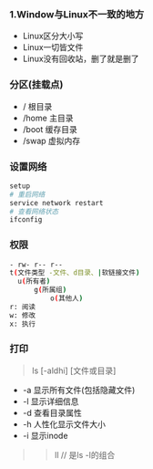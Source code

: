 ### 1.Window与Linux不一致的地方
* Linux区分大小写
* Linux一切皆文件
* Linux没有回收站，删了就是删了


### 分区(挂载点)
* / 根目录
* /home 主目录
* /boot 缓存目录
* /swap 虚拟内存


### 设置网络
```bash
setup
# 重启网络
service network restart
# 查看网络状态
ifconfig
```


### 权限
```bash
- rw- r-- r--
t(文件类型 -文件、d目录、|软链接文件)
  u(所有者)
      g(所属组)
          o(其他人)
r: 阅读
w: 修改
x: 执行
```


### 打印
> ls [-aldhi] [文件或目录]
* -a 显示所有文件(包括隐藏文件)
* -l 显示详细信息
* -d 查看目录属性
* -h 人性化显示文件大小
* -i 显示inode
> > ll // 是ls -l的组合


